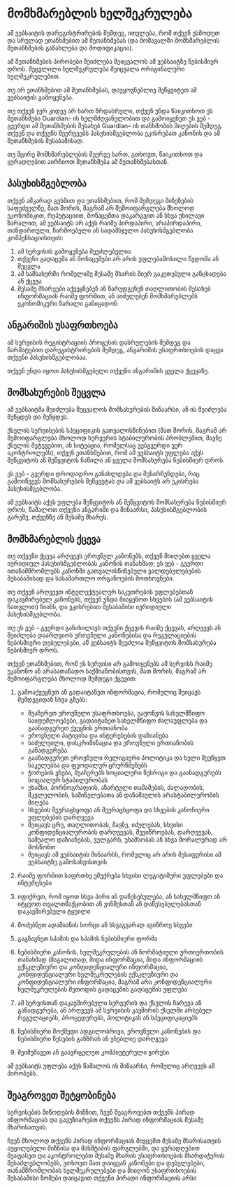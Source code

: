 # მომხმარებლის ხელშეკრულება

ამ ვებსაიტის დარეგისტრირების შემდეგ, ითვლება, რომ თქვენ ესმოდეთ და სრულად ეთანხმებით ამ შეთანხმებას (და მომავალში მომხმარებლის შეთანხმების განახლება და მოდიფიკაცია).

ამ შეთანხმების პირობები შეიძლება შეიცვალოს ამ ვებსაიტზე ნებისმიერ დროს. შეცვლილი ხელშეკრულება შეიცვალა ორიგინალური ხელშეკრულებით.

თუ არ ეთანხმებით ამ შეთანხმებას, დაუყოვნებლივ შეწყვიტეთ ამ ვებსაიტის გამოყენება.

თუ თქვენ ჯერ კიდევ არ ხართ ზრდასრული, თქვენ უნდა წაიკითხოთ ეს შეთანხმება Guardian- ის ხელმძღვანელობით და გამოიყენეთ ეს ვებ - გვერდი ამ შეთანხმების შესახებ Guardian– ის თანხმობის მიღების შემდეგ. თქვენ და თქვენს მეურვეებს პასუხისმგებლობა ეკისრებათ კანონის და ამ შეთანხმების შესაბამისად.

თუ მცირე მომხმარებლების მეურვე ხართ, გთხოვთ, წაიკითხოთ და ყურადღებით აირჩიოთ შეთანხმება ამ შეთანხმებასთან.

## პასუხისმგებლობა

თქვენ აშკარად გესმით და ეთანხმებით, რომ შემდეგი მიზეზების საფუძველზე, მათ შორის, მაგრამ არ შემოიფარგლება მხოლოდ ეკონომიკით, რეპუტაციით, მონაცემთა დაკარგვით ან სხვა უხილავი ზარალით, ამ ვებსაიტს არ აქვს რაიმე პირდაპირი, არაპირდაპირი, თანდართული, წარმოებული ან სადამსჯელო პასუხისმგებლობა კომპენსაციისთვის:

1. ამ სერვისის გამოყენება შეუძლებელია
1. თქვენი გადაცემა ან მონაცემები არ არის უფლებამოსილი წვდომა ან შეცვლა
1. ამ სამსახურში რომელიმე მესამე მხარის მიერ გაკეთებული განცხადება ან ქცევა
1. მესამე მხარეები აქვეყნებენ ან წარუდგენენ თაღლითობის შესახებ ინფორმაციას რაიმე ფორმით, ან აიძულებენ მომხმარებლებს ეკონომიკური ზარალი განიცადონ

## ანგარიშის უსაფრთხოება

ამ სერვისის რეგისტრაციის პროცესის დასრულების შემდეგ და წარმატებით დარეგისტრირების შემდეგ, ანგარიშის უსაფრთხოების დაცვა თქვენი პასუხისმგებლობაა.

თქვენ უნდა იყოთ პასუხისმგებელი თქვენი ანგარიშის ყველა ქცევაზე.

## მომსახურების შეცვლა

ამ ვებსაიტმა შეიძლება შეცვალოს მომსახურების შინაარსი, ან ის შეიძლება შეწყდეს და შეწყდეს.

ქსელის სერვისების სპეციფიკის გათვალისწინებით (მათ შორის, მაგრამ არ შემოიფარგლება მხოლოდ სერვერის სტაბილურობის პრობლემით, მავნე ქსელის შეტევებით, ან სიტუაცია, რომელსაც ვებგვერდი ვერ აკონტროლებს), თქვენ ეთანხმებით, რომ ამ ვებსაიტს უფლება აქვს შეწყვიტოს ან შეწყვიტოს ნაწილი ან ყველა მომსახურება ნებისმიერ დროს.

ეს ვებ - გვერდი დროდადრო განახლდება და შენარჩუნდება, რაც გამოიწვევს მომსახურების შეწყვეტას და ამ ვებსაიტს არ ეკისრება პასუხისმგებლობა.

ამ ვებსაიტს აქვს უფლება შეწყვიტოს ან შეწყვიტოს მომსახურება ნებისმიერ დროს, წაშალოთ თქვენი ანგარიში და შინაარსი, პასუხისმგებლობის გარეშე, თქვენზე ან მესამე მხარეს.

## მომხმარებლის ქცევა

თუ თქვენი ქცევა არღვევს ეროვნულ კანონებს, თქვენ მიიღებთ ყველა იურიდიულ პასუხისმგებლობას კანონის თანახმად; ეს ვებ - გვერდი ითანამშრომლებს კანონში გათვალისწინებული ვალდებულებების შესაბამისად და სასამართლო ორგანოების მოთხოვნები.

თუ თქვენ არღვევთ ინტელექტუალურ საკუთრების უფლებებთან დაკავშირებულ კანონებს, თქვენ უნდა მიაყენოთ სხვების (ამ ვებსაიტის ჩათვლით) ზიანს, და ეკისრებათ შესაბამისი იურიდიული პასუხისმგებლობა.

თუ ეს ვებ - გვერდი განიხილავს თქვენი ქცევის რაიმე ქცევას, არღვევს ან შეიძლება დაარღვიოს ეროვნული კანონებისა და რეგულაციების ნებისმიერი დებულებები, ამ ვებსაიტს შეუძლია შეწყვიტოს მომსახურება ნებისმიერ დროს.

თქვენ ეთანხმებით, რომ ეს სერვისი არ გამოიყენებს ამ სერვისს რაიმე უკანონო ან არასათანადო საქმიანობისთვის, მათ შორის, მაგრამ არ შემოიფარგლება მხოლოდ შემდეგი ქცევით:

1. გამოაქვეყნეთ ან გადაიტანეთ ინფორმაცია, რომელიც შეიცავს შემდეგიდან სხვა გზებს:

   * შეაჩერეთ ეროვნული უსაფრთხოება, გაჟონვის სახელმწიფო საიდუმლოებები, გადაიტანეთ სახელმწიფო ძალაუფლება და გაანადგურეთ ქვეყნის ერთიანობა
   * ეროვნული პატივისა და ინტერესების დაზიანება
   * სიძულვილი, დისკრიმინაცია და ეროვნული ერთიანობის განადგურება
   * გაანადგურეთ ეროვნული რელიგიური პოლიტიკა და ხელი შეუწყეთ საკულებსა და ფეოდალურ ცრურწმენებს
   * ჭორების ვნება, შეაჩერებს სოციალური წესრიგი და გაანადგურებს სოციალურ სტაბილურობას
   * უხამსი, პორნოგრაფიის, აზარტული თამაშების, ძალადობის, მკვლელობის, საშინელებათა ან დანაშაულის არასტაბილურობის მიღება
   * სხვების შეურაცხყოფა ან შეურაცხყოფა და სხვების კანონიერი უფლებების დარღვევა
   * შეიცავს ცრუ, თაღლითობას, მავნე, იძულებას, სხვისი კონფიდენციალურობის დარღვევას, შევიწროებას, დარღვევას, საშუალო დაზიანებას, ვულგარს, უხამსობას ან სხვა მორალურად არ მოსწონთ
   * შეიცავს ამ ვებსაიტის შინაარსს, რომელიც არ არის შესაფერისი ამ ვებსაიტზე გამოსახვისთვის

1. რაიმე ფორმით საფრთხე ემუქრება სხვისი ლეგიტიმური უფლებები და ინტერესები
1. იფიქრეთ, რომ იყოთ სხვა პირი ან დაწესებულება, ან სახელმწიფო ან იტყუოთ თვალთმაქცობით ან ვინმესთან ან დაწესებულებასთან დაკავშირებული ტყუილი
1. მოძებნეთ ადამიანის ხორცი ან სხვაგვარად ავიწროე სხვები
1. გაგზავნეთ სპამის და სპამის ნებისმიერი ფორმა
1. ნებისმიერი კანონის, ხელშეკრულების ან ნორმატიული ურთიერთობის თანახმად (მაგალითად, შიდა ინფორმაცია, შიდა ინფორმაციის ექსკლუზიური და კონფიდენციალური ინფორმაცია, კონფიდენციალური ხელშეკრულების ექსკლუზიური და კონფიდენციალური ინფორმაცია, მაგრამ არა კონფიდენციალური ხელშეკრულების მეთოდის გადაცემის გადაცემის უფლება
1. ამ სერვისთან დაკავშირებული სერვერის და ქსელის ჩარევა ან განადგურება, ან არღვევს ამ სერვისის კავშირის ქსელში არსებულ რეგულაციებს, პროცედურებს, პოლიტიკას ან სპეციფიკაციებს
1. ნებისმიერი მოქმედი ადგილობრივი, ეროვნული კანონების და ნებისმიერი წესების განზრახ ან უნებლიე დარღვევა
1. შეიმუშავეთ ან გაავრცელეთ კომპიუტერული ვირუსი

ამ ვებსაიტს უფლება აქვს წაშალოს ის შინაარსი, რომელიც არღვევს ამ პირობებს.

## შეაგროვეთ შეტყობინება

სერვისების მიწოდების მიზნით, ჩვენ შეაგროვებთ თქვენს პირად ინფორმაციას და გავუზიარებთ თქვენს პირად ინფორმაციას მესამე მხარისათვის.

ჩვენ მხოლოდ თქვენს პირად ინფორმაციას მივცემთ მესამე მხარისათვის აუცილებელი მიზნისა და მასშტაბის ფარგლებში, და ყურადღებით შეაფასეთ და აკონტროლებთ მესამე მხარის უსაფრთხოების მხარდაჭერის შესაძლებლობებს, ვთხოვთ მათ დაიცვან კანონები და დებულებები, თანამშრომლობის ხელშეკრულებები და მიიღონ უსაფრთხოების შესაბამისი ზომები დაიცავით თქვენი პირადი ინფორმაციის არსი